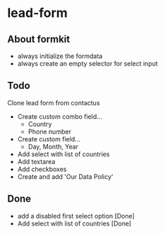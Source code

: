 # lead-form

## About formkit

- always initialize the formdata
- always create an empty selector for select input



## Todo

Clone lead form from contactus


- Create custom combo field...
  - Country
  - Phone number
- Create custom  field...
  - Day, Month, Year
- Add select with list of countries
- Add textarea
- Add checkboxes
- Create and add 'Our Data Policy'

## Done

- add a disabled first select option [Done]
- Add select with list of countries [Done]

